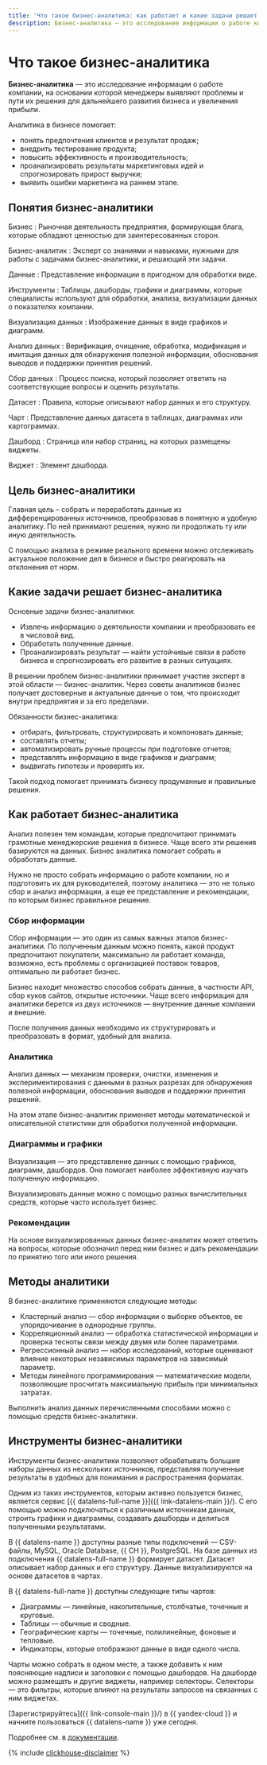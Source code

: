 ```yaml
---
title: 'Что такое бизнес-аналитика: как работает и какие задачи решает'
description: Бизнес-аналитика — это исследование информации о работе компании, на основании которой менеджеры выявляют проблемы и пути их решения для дальнейшего развития бизнеса и увеличения прибыли. В статье рассмотрим цели, инструменты, а также типы задач, которые решает бизнес-аналитика.
---
```


# Что такое бизнес-аналитика

**Бизнес-аналитика** — это исследование информации о работе компании, на основании которой менеджеры выявляют проблемы и пути их решения для дальнейшего развития бизнеса и увеличения прибыли.

Аналитика в бизнесе помогает:
* понять предпочтения клиентов и результат продаж;
* внедрить тестирование продукта;
* повысить эффективность и производительность;
* проанализировать результаты маркетинговых идей и спрогнозировать прирост выручки;
* выявить ошибки маркетинга на раннем этапе.

## Понятия бизнес-аналитики

Бизнес
:   Рыночная деятельность предприятия, формирующая блага, которые обладают ценностью для заинтересованных сторон.

Бизнес-аналитик
:   Эксперт со знаниями и навыками, нужными для работы с задачами бизнес-аналитики, и решающий эти задачи.

Данные
:   Представление информации в пригодном для обработки виде.

Инструменты
:   Таблицы, дашборды, графики и диаграммы, которые специалисты используют для обработки, анализа, визуализации данных о показателях компании.

Визуализация данных
:   Изображение данных в виде графиков и диаграмм.

Анализ данных
:   Верификация, очищение, обработка, модификация и имитация данных для обнаружения полезной информации, обоснования выводов и поддержки принятия решений.

Сбор данных
:   Процесс поиска, который позволяет ответить на соответствующие вопросы и оценить результаты.

Датасет
:   Правила, которые описывают набор данных и его структуру.

Чарт
:   Представление данных  датасета в таблицах, диаграммах или картограммах.

Дашборд
:   Страница или набор страниц, на которых размещены виджеты.

Виджет
:   Элемент дашборда.


## Цель бизнес-аналитики

Главная цель – собрать и переработать данные из дифференцированных источников, преобразовав в понятную и удобную аналитику. По ней принимают решения, нужно ли продолжать ту или иную деятельность.

С помощью анализа в режиме реального времени можно отслеживать актуальное положение дел в бизнесе и быстро реагировать на отклонения от норм.


## Какие задачи решает бизнес-аналитика

Основные задачи бизнес-аналитики:
* Извлечь информацию о деятельности компании и преобразовать ее в числовой вид.
* Обработать полученные данные.
* Проанализировать результат — найти устойчивые связи в работе бизнеса и спрогнозировать его развитие в разных ситуациях.

В решении проблем бизнес-аналитики принимает участие эксперт в этой области — бизнес-аналитик. Через советы аналитиков бизнес получает достоверные и актуальные данные о том, что происходит внутри предприятия и за его пределами.

Обязанности бизнес-аналитика:
* отбирать, фильтровать, структурировать и компоновать данные;
* составлять отчеты;
* автоматизировать ручные процессы при подготовке отчетов;
* представлять информацию в виде графиков и диаграмм;
* выдвигать гипотезы и проверять их.

Такой подход помогает принимать бизнесу продуманные и правильные решения.


## Как работает бизнес-аналитика

Анализ полезен тем командам, которые предпочитают принимать грамотные менеджерские решения в бизнесе. Чаще всего эти решения базируются на данных. Бизнес аналитика помогает собрать и обработать данные.

Нужно не просто собрать информацию о работе компании, но и подготовить их для руководителей, поэтому аналитика — это не только сбор и анализ информации, а еще ее представление и рекомендации, по которым бизнес правильное решение.

### Сбор информации

Сбор информации — это один из самых важных этапов бизнес-аналитики. По полученным данным можно понять, какой продукт предпочитают покупатели, максимально ли работает команда, возможно, есть проблемы с организацией поставок товаров, оптимально ли работает бизнес.

Бизнес находит множество способов собрать данные, в частности API, сбор куков сайтов, открытые источники. Чаще всего информация для аналитики берется из двух источников — внутренние данные компании и внешние.

После получения данных необходимо их структурировать и преобразовать в формат, удобный для анализа.

### Аналитика

Анализ данных — механизм проверки, очистки, изменения и экспериментирования с данными в разных разрезах для обнаружения полезной информации, обоснования выводов и поддержки принятия решений.

На этом этапе бизнес-аналитик применяет методы математической и описательной статистики для обработки полученной информации.

### Диаграммы и графики

Визуализация — это представление данных с помощью графиков, диаграмм, дашбордов.  Она помогает наиболее эффективную изучать полученную информацию.

Визуализировать данные можно с помощью разных вычислительных средств, которые часто использует бизнес.

### Рекомендации

На основе визуализированных данных бизнес-аналитик может ответить на вопросы, которые обозначил перед ним бизнес и дать рекомендации по принятию того или иного решения.

## Методы аналитики

В бизнес-аналитике применяются следующие методы:
* Кластерный анализ — сбор информации о выборке объектов, ее упорядочивание в однородные группы.
* Корреляционный анализ — обработка статистической информации и проверка тесноты связи между двумя или более параметрами.
* Регрессионный анализ — набор исследований, которые оценивают влияние некоторых независимых параметров на зависимый параметр.
* Методы линейного программирования — математические модели, позволяющие просчитать максимальную прибыль при минимальных затратах.

Выполнить анализ данных перечисленными способами можно с помощью средств бизнес-аналитики.

## Инструменты бизнес-аналитики

Инструменты бизнес-аналитики позволяют обрабатывать большие наборы данных из нескольких источников, представляя полученные результаты в удобных для понимания и распространения форматах.

Одним из таких инструментов, которым активно пользуется бизнес, является сервис [{{ datalens-full-name }}]({{ link-datalens-main }}/). С его помощью можно подключаться к различным источникам данных, строить графики и диаграммы, создавать дашборды и делиться полученными результатами.

В {{ datalens-name }} доступны разные типы подключений — CSV-файлы, MySQL, Oracle Database, {{ CH }}, PostgreSQL. На базе  данных из подключения {{ datalens-full-name }} формирует датасет. Датасет описывает набор данных и его структуру. Данные визуализируются на основе датасетов в чартах.

В {{ datalens-full-name }} доступны следующие типы чартов:
* Диаграммы — линейные, накопительные, столбчатые, точечные и круговые.
* Таблицы — обычные и сводные.
* Географические карты — точечные, полилинейные, фоновые и тепловые.
* Индикаторы, которые отображают данные в виде одного числа.

Чарты можно собрать в одном месте, а также добавить к ним поясняющие надписи и заголовки с помощью дашбордов.  На дашборде можно размещать и другие виджеты, например селекторы. Селекторы — это фильтры, которые влияют на результаты запросов на связанных с ним виджетах.

[Зарегистрируйтесь]({{ link-console-main }}/) в {{ yandex-cloud }} и начните пользоваться {{ datalens-name }} уже сегодня.

Подробнее см. в [документации](../datalens/).

{% include [clickhouse-disclaimer](../_includes/clickhouse-disclaimer.md) %}
